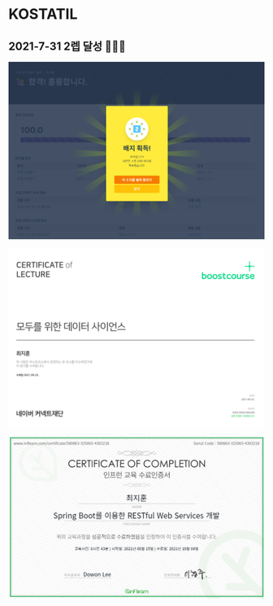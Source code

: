 # KOSTATIL

## 2021-7-31 2렙 달성 🥳🥳🥳

![img](README.assets/level2.jpg)

![image-20210925235348729](README.assets/image-20210925235348729.png)

![image-20211004010946931](README.assets/image-20211004010946931.png)
